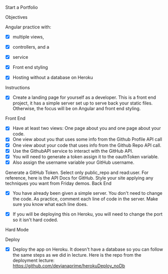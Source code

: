 Start a Portfolio

Objectives

Angular practice with:
- [X] multiple views,
- [X] controllers, and a
- [X] service

- [X] Front end styling
- [X] Hosting without a database on Heroku

Instructions

- [X] Create a landing page for yourself as a developer.
     This is a front end project, it has a simple server set up to serve back your
     static files. Otherwise, the focus will be on Angular and front end styling.


Front End

- [X] Have at least two views: One page about you and one page about your code.
- [X] One view about you that uses some info from the Github Profile API call
- [X] One view about your code that uses info from the Github Repo API call.
- [X] Use the GithubAPI service to interact with the GitHub API.
- [X] You will need to generate a token assign it to the oauthToken variable.
- [X] Also assign the username variable your GitHub username.

Generate a GitHub Token. Select only public_repo and read:user.
For reference, here is the API Docs for GitHub.
Style your site applying any techniques you want from Friday demos.
Back End

- [X] You have already been given a simple server. You don't need to change the
      code.  As practice, comment each line of code in the server. Make sure you
      know what each line does.
- [X] If you will be deploying this on Heroku, you will need to change the port
     so it isn't hard coded.


Hard Mode

Deploy

- [X] Deploy the app on Heroku. It doesn't have a database so you can follow the same steps as we did in lecture.
Here is the repo from the deployment lecture: https://github.com/devjanaprime/herokuDeploy_noDb
